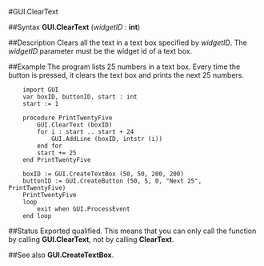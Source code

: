 
#GUI.ClearText

##Syntax
**GUI.ClearText** (_widgetID_ : **int**)



##Description
Clears all the text in a text box specified by _widgetID_. The _widgetID_ parameter must be the widget id of a text box.



##Example
The program lists 25 numbers in a text box. Every time the button is pressed, it clears the text box and prints the next 25 numbers. 



        import GUI
        var boxID, buttonID, start : int
        start := 1
        
        procedure PrintTwentyFive
            GUI.ClearText (boxID)
            for i : start .. start + 24
                GUI.AddLine (boxID, intstr (i))
            end for
            start += 25
        end PrintTwentyFive
        
        boxID := GUI.CreateTextBox (50, 50, 200, 200)
        buttonID := GUI.CreateButton (50, 5, 0, "Next 25", PrintTwentyFive)
        PrintTwentyFive
        loop
            exit when GUI.ProcessEvent
        end loop
##Status
Exported qualified.
This means that you can only call the function by calling **GUI.ClearText**, not by calling **ClearText**.



##See also
**GUI.CreateTextBox**.



